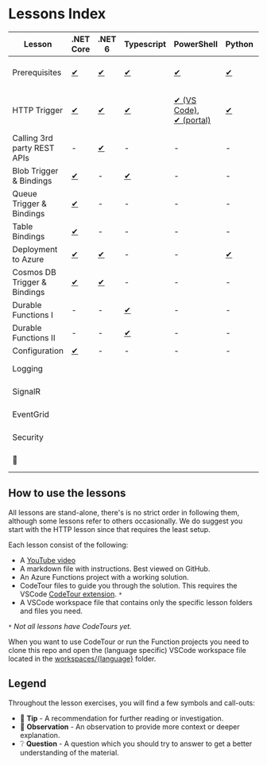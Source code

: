# Lessons Index

Lesson|.NET Core|.NET 6|Typescript|PowerShell|Python|Contributions by
|-|-|-|-|-|-|-
|Prerequisites|[✔](dotnetcore31/prerequisites/README.md)|[✔](dotnet6/prerequisites/README.md)|[✔](typescript/prerequisites/README.md)|[✔](PowerShell/prerequisites/README.md)|[✔](python/prerequisites/README.md)|Marc, Gwyneth, Barbara, Christian, Dana
|HTTP Trigger|[✔](dotnetcore31/http/README.md)|[✔](dotnet6/http/README.md)|[✔](typescript/http/README.md)|[✔ (VS Code)](PowerShell/http/README.md), <br /> [✔ (portal)](PowerShell/http/http-lesson-powershell-portal.md)|[✔](python/http/README.md)|Marc,Gwyneth, Barbara, Caroline, Christian, Dana
|Calling 3rd party REST APIs|-|[✔](dotnet6/http-refit/README.md)|-|-|-|Maxime, Marc
|Blob Trigger & Bindings|[✔](dotnetcore31/blob/README.md)|-|[✔](typescript/blob/README.md)|-|-|Marc, Gwyneth, Christian
|Queue Trigger & Bindings|[✔](dotnetcore31/queue/README.md)|-|-|-|-|Marc
|Table Bindings|[✔](dotnetcore31/table/README.md)|-|-|-|-|Marc
|Deployment to Azure|[✔](dotnetcore31/deployment/README.md)|[✔](dotnet6/deployment/README.md)|-|-|[✔](python/http/http-lesson-deploy.md)|Marc, Dana
|Cosmos DB Trigger & Bindings|[✔](dotnetcore31/cosmosdb/README.md)|[✔](dotnet6/cosmosdb/README.md)|-|-|-|Gabriela, Marc
|Durable Functions I |-|-|[✔](typescript/durable-functions/chaining/README.md)|-|-|Christian, Marc
|Durable Functions II |-|-|[✔](typescript/durable-functions/advanced/README.md)|-|-|Christian, Marc
|Configuration|[✔](dotnetcore31/configuration/README.md)|-|-|-|-|Stacy, Marc
|Logging||||||[Contribute as author/presenter?](https://github.com/marcduiker/azure-functions-university/issues/10)
|SignalR||||||[Contribute as author/presenter?](https://github.com/marcduiker/azure-functions-university/issues/13)
|EventGrid||||||[Contribute as author/presenter?](https://github.com/marcduiker/azure-functions-university/issues/13)
|Security||||||[Contribute as author/presenter?](https://github.com/marcduiker/azure-functions-university/issues/6)
|📝||||||[Contribute a new topic?](https://github.com/marcduiker/azure-functions-university/issues/new?assignees=&labels=content&template=content_request.md&title=Content+Request%3A+%3CTITLE%3E)|-|-

## How to use the lessons

All lessons are stand-alone, there's is no strict order in following them, although some lessons refer to others occasionally.
We do suggest you start with the HTTP lesson since that requires the least setup.

Each lesson consist of the following:

* A [YouTube video](http://bit.ly/az-func-uni-playlist)
* A markdown file with instructions. Best viewed on GitHub.
* An Azure Functions project with a working solution.
* CodeTour files to guide you through the solution. This requires the VSCode [CodeTour extension](https://marketplace.visualstudio.com/items?itemName=vsls-contrib.codetour). `*`
* A VSCode workspace file that contains only the specific lesson folders and files you need.

`*` *Not all lessons have CodeTours yet.*

When you want to use CodeTour or run the Function projects you need to clone this repo and open the (language specific) VSCode workspace file located in the [workspaces/{language}](../workspaces) folder.

## Legend

Throughout the lesson exercises, you will find a few symbols and call-outs:

* 📝 __Tip__ - A recommendation for further reading or investigation.
* 🔎 __Observation__ - An observation to provide more context or deeper explanation.
* ❔ __Question__ - A question which you should try to answer to get a better understanding of the material.
